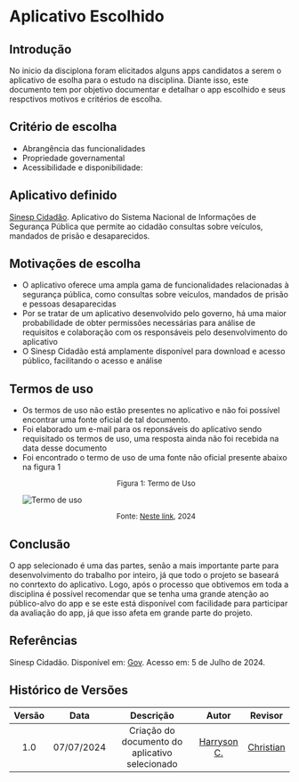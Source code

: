 # Aplicativo Escolhido

## Introdução

No inicio da disciplona foram elicitados alguns apps candidatos a serem o aplicativo de esolha para o estudo na disciplina. Diante isso, este documento tem por objetivo documentar e detalhar o app escolhido e seus respctivos motivos e critérios de escolha.


## Critério de escolha
- Abrangência das funcionalidades
- Propriedade governamental
- Acessibilidade e disponibilidade: 

## Aplicativo definido

[Sinesp Cidadão](https://play.google.com/store/apps/details?id=br.gov.sinesp.cidadao.android&hl=pt_BR&gl=US).
Aplicativo do Sistema Nacional de Informações de Segurança Pública que permite ao cidadão consultas sobre veículos, mandados de prisão e desaparecidos.


## Motivações de escolha

- O aplicativo oferece uma ampla gama de funcionalidades relacionadas à segurança pública, como consultas sobre veículos, mandados de prisão e pessoas desaparecidas
- Por se tratar de um aplicativo desenvolvido pelo governo, há uma maior probabilidade de obter permissões necessárias para análise de requisitos e colaboração com os responsáveis pelo desenvolvimento do aplicativo
- O Sinesp Cidadão está amplamente disponível para download e acesso público, facilitando o acesso e análise 


## Termos de uso
- Os termos de uso não estão presentes no aplicativo e não foi possível encontrar uma fonte oficial de tal documento.
- Foi elaborado um e-mail para os reponsáveis do aplicativo sendo requisitado os termos de uso, uma resposta ainda não foi recebida na data desse documento  
- Foi encontrado o termo de uso de uma fonte não oficial presente abaixo na figura 1
<font size="2"><p style="text-align: center">Figura 1: Termo de Uso </p></font>
 ![Termo de uso](../assets/Termo_de_Uso.png)
<font size="2"><p style="text-align: center">Fonte: [Neste link](https://repositorio.enap.gov.br/handle/1/2724?locale=pt_BR), 2024</p></font>

## Conclusão

O app selecionado é uma das partes, senão a mais importante parte para desenvolvimento do trabalho por inteiro, já que todo o projeto se baseará no conrtexto do aplicativo. Logo, após o processo que obtivemos em toda a disciplina é possível recomendar que se tenha uma grande atenção ao público-alvo do app e se este está disponível com facilidade para participar da avaliação do app, já que isso afeta em grande parte do projeto.

## Referências
Sinesp Cidadão. Disponível em: [Gov](https://www.gov.br/pt-br/apps/sinesp-cidadao). Acesso em: 5 de Julho de 2024.</br>

## Histórico de Versões
| Versão | Data | Descrição | Autor | Revisor |
| :----: | :--: | :-------: | :---: | :-----: |
| 1.0 | 07/07/2024 | Criação do documento do aplicativo selecionado |[Harryson C.](https://github.com/harry-cmartin)  | [Christian](https://github.com/crstyhs)|

